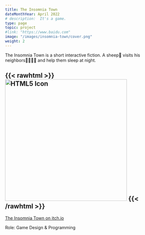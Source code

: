 ```yaml
---
title: The Insomnia Town
dateMonthYear: April 2022
# description:  It's a game.
type: page
topic: project
#link: "https://www.baidu.com"
image: "/images/insomnia-town/cover.png"
weight: 2
---
```


The Insomnia Town is a short interactive fiction.
A sheep🐏 visits his neighbors🐻🐇🦉🐖  and help them sleep at night. 

{{< rawhtml >}} 
  <img src="/images/insomnia-town/gameplay.gif" alt="HTML5 Icon" width="400" height="400">
{{< /rawhtml >}}
---  

[The Insomnia Town on itch.io](https://lunardust.itch.io/the-insomnia-town)  

Role: Game Design & Programming

